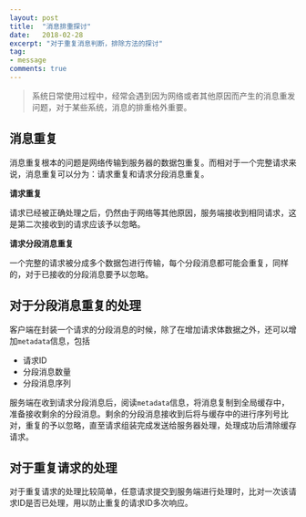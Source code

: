 ```yaml
---
layout: post
title:  "消息排重探讨"
date:   2018-02-28
excerpt: "对于重复消息判断，排除方法的探讨"
tag:
- message
comments: true
---
```


> 系统日常使用过程中，经常会遇到因为网络或者其他原因而产生的消息重发问题，对于某些系统，消息的排重格外重要。

## 消息重复

消息重复根本的问题是网络传输到服务器的数据包重复。而相对于一个完整请求来说，消息重复可以分为：请求重复和请求分段消息重复。

**请求重复**

请求已经被正确处理之后，仍然由于网络等其他原因，服务端接收到相同请求，这是第二次接收到的请求应该予以忽略。

**请求分段消息重复**

一个完整的请求被分成多个数据包进行传输，每个分段消息都可能会重复，同样的，对于已接收的分段消息要予以忽略。

## 对于分段消息重复的处理

客户端在封装一个请求的分段消息的时候，除了在增加请求体数据之外，还可以增加`metadata`信息，包括
* 请求ID
* 分段消息数量
* 分段消息序列

服务端在收到请求分段消息后，阅读`metadata`信息，将消息复制到全局缓存中，准备接收剩余的分段消息。剩余的分段消息接收到后将与缓存中的进行序列号比对，重复的予以忽略，直至请求组装完成发送给服务器处理，处理成功后清除缓存请求。

## 对于重复请求的处理

对于重复请求的处理比较简单，任意请求提交到服务端进行处理时，比对一次该请求ID是否已处理，用以防止重复的请求ID多次响应。